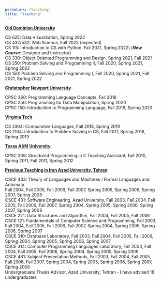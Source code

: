 ```yaml
---
permalink: /teaching/
title: "Teaching"
---
```



<ins>**Old Dominion University**</ins>

CS 625: Data Visualization, Spring 2022\
CS 432/532: Web Science, Fall 2022 (expected)\
CS 115: Introduction to CS with Python, Fall 2021, Spring 2022\ (**_New Course_**: Designer and Instructor)\
CS 330: Object Oriented Programming and Design, Spring 2021, Fall 2021\
CS 250: Problem Solving and Programming II, Fall 2020, Spring 2021, Spring 2022\
CS 150: Problem Solving and Programming I, Fall 2020, Spring 2021, Fall 2021, Spring 2022 

<ins>**Christopher Newport University**</ins>

CPSC 360: Programming Language Concepts, Fall 2019\
CPSC 250: Programming for Data Manipulation, Spring 2020\
CPSC 150: Introduction to Programming Language, Fall 2019, Spring 2020

<ins>**Virginia Tech**</ins>

CS 3304: Comparative Languages, Fall 2018, Spring 2019\
CS 2104: Introduction to Problem Solving in CS, Fall 2017, Spring 2018, Spring 2019

<ins>**Texas A&M University**</ins>

CPSC 206: Structured Programming in C Teaching Assistant, Fall 2010, Spring 2011, Fall 2011, Spring 2012

<ins>**Previous Teaching in Iran Azad University, Tehran**</ins>

CSCE 433: Theory of Languages and Machines / Formal Languages and Automata\
Fall 2004, Fall 2005, Fall 2006, Fall 2007, Spring 2005, Spring 2006, Spring 2007, Spring 2008\
CSCE 431: Software Engineering, Azad University, 
Fall 2003, Fall 2004, Fall 2005, Fall 2006, Fall 2007, Spring 2004, Spring 2005, Spring 2006, Spring 2007, Spring 2008\
CSCE 221: Data Structures and Algorithm, Fall 2004, Fall 2005, Fall 2006\
CSCE 121: Fundamentals of Computer Science and Programming, Fall 2003, Fall 2004, Fall 2005, Fall 2006, Fall 2007, Spring 2004, Spring 2005, Spring 2006, Spring 2007\
CSCE 310: Database Laboratory, Fall 2003, Fall 2004, Fall 2005, Fall 2006, Spring 2004, Spring 2005, Spring 2006, Spring 2007\
CSCE 314: Computer Programming Languages Laboratory, Fall 2003, Fall 2004, Fall 2005, Fall 2006, Spring 2004, Spring 2005, Spring 2006\
CSCE 481: Subject Presentation Methods, Fall 2003, Fall 2004, Fall 2005, Fall 2006, Fall 2007, Spring 2004, Spring 2005, Spring 2006, Spring 2007, Spring 2008\
Undergraduate Thesis Advisor, Azad University, Tehran - I have advised 18 undergraduates


